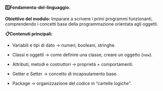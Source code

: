<strong>1️⃣Fondamenta-del-linguaggio. </strong>

<strong>Obiettivo del modulo:</strong>
Imparare a scrivere i primi programmi funzionanti, comprendendo i concetti base della programmazione orientata agli oggetti.

<strong>📋Contenuti principali:</strong>
- Variabili e tipi di dato → numeri, booleani, stringhe.

- Classi e oggetti → come definire una classe, creare un oggetto (`new`).

- Attributi, metodi e costruttori → proprietà + comportamenti.

- Getter e Setter → concetto di incapsulamento base.

- Package → organizzazione del codice in “cartelle logiche”.